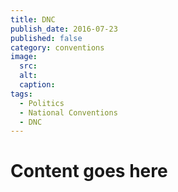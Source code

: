 ```yaml
---
title: DNC
publish_date: 2016-07-23
published: false
category: conventions
image:
  src: 
  alt: 
  caption: 
tags:
  - Politics
  - National Conventions
  - DNC
---
```

# Content goes here